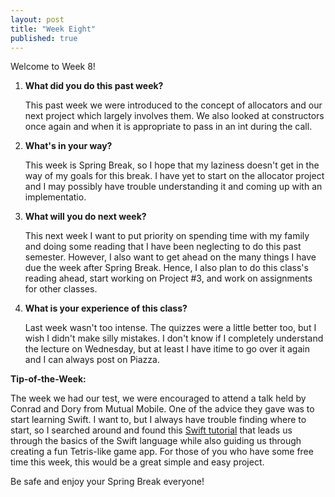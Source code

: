 ```yaml
---
layout: post
title: "Week Eight"
published: true
---
```

Welcome to Week 8!

1. **What did you do this past week?**

	This past week we were introduced to the concept of allocators and our next project which largely involves them. We also looked at constructors once again and when it is appropriate to pass in an int during the call.
 
2. **What's in your way?**
	
	This week is Spring Break, so I hope that my laziness doesn't get in the way of my goals for this break. I have yet to start on the allocator project and I may possibly have trouble understanding it and coming up with an implementatio. 
    
3. **What will you do next week?**

	This next week I want to put priority on spending time with my family and doing some reading that I have been neglecting to do this past semester. However, I also want to get ahead on the many things I have due the week after Spring Break. Hence, I also plan to do this class's reading ahead, start working on Project #3, and work on assignments for other classes.
    
4. **What is your experience of this class?**

  	Last week wasn't too intense. The quizzes were a little better too, but I wish I didn't make silly mistakes. I don't know if I completely understand the lecture on Wednesday, but at least I have itime to go over it again and I can always post on Piazza. 
	
  
**Tip-of-the-Week:**

 The week we had our test, we were encouraged to attend a talk held by Conrad and Dory from Mutual Mobile. One of the advice they gave was to start learning Swift. I want to, but I always have trouble finding where to start, so I searched around and found this [Swift tutorial](https://www.bloc.io/swiftris-build-your-first-ios-game-with-swift) that leads us through the basics of the Swift language while also guiding us through creating a fun Tetris-like game app. For those of you who have some free time this week, this would be a great simple and easy project. 

Be safe and enjoy your Spring Break everyone!
